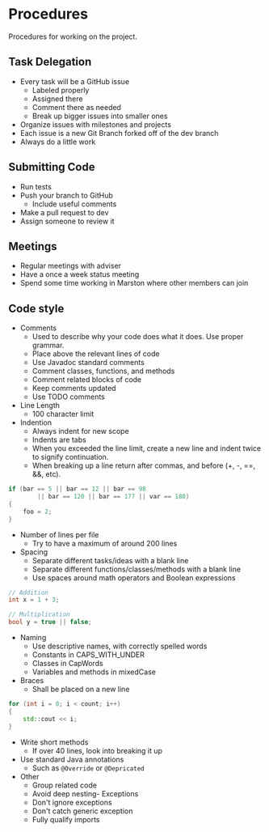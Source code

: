 # Procedures

Procedures for working on the project.

## Task Delegation

- Every task will be a GitHub issue
	- Labeled properly
	- Assigned there
	- Comment there as needed
	- Break up bigger issues into smaller ones
- Organize issues with milestones and projects
- Each issue is a new Git Branch forked off of the dev branch
- Always do a little work

## Submitting Code

- Run tests
- Push your branch to GitHub
	- Include useful comments
- Make a pull request to dev
- Assign someone to review it

## Meetings

- Regular meetings with adviser 
- Have a once a week status meeting
- Spend some time working in Marston where other members can join

## Code style

- Comments
    - Used to describe why your code does what it does. Use proper grammar.
    - Place above the relevant lines of code
	- Use Javadoc standard comments
	- Comment classes, functions, and methods
	- Comment related blocks of code
	- Keep comments updated
	- Use TODO comments
- Line Length
    - 100 character limit
- Indention
    - Always indent for new scope
    - Indents are tabs
    - When you exceeded the line limit, create a new line and indent twice to signify continuation.
	- When breaking up a line return after commas, and before (+, -, ==, &&, etc).
```c++
if (bar == 5 || bar == 12 || bar == 98 
		|| bar == 120 || bar == 177 || var == 180)
{
	foo = 2;
}
```
- Number of lines per file
    - Try to have a maximum of around 200 lines
- Spacing
	- Separate different tasks/ideas with a blank line
	- Separate different functions/classes/methods with a blank line
	- Use spaces around math operators and Boolean expressions
```c++
// Addition
int x = 1 + 3;

// Multiplication
bool y = true || false;
```
- Naming  
	- Use descriptive names, with correctly spelled words
	- Constants in CAPS_WITH_UNDER
	- Classes in CapWords
	- Variables and methods in mixedCase
- Braces
	- Shall be placed on a new line
```c++
for (int i = 0; i < count; i++)
{
	std::cout << i;
}
```
- Write short methods
	- If over 40 lines, look into breaking it up
- Use standard Java annotations
	- Such as `@Override` or `@Depricated`
- Other
	- Group related code
	- Avoid deep nesting- Exceptions
	- Don't ignore exceptions
	- Don't catch generic exception
	- Fully qualify imports

